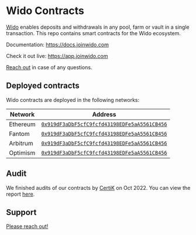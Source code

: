 # Wido Contracts

[Wido](https://joinwido.com/) enables deposits and withdrawals in any pool, farm or vault in a single transaction. This repo contains smart contracts for the Wido ecosystem.

Documentation: https://docs.joinwido.com

Check it out live: https://app.joinwido.com

[Reach out](https://www.joinwido.com/contact) in case of any questions.


## Deployed contracts

Wido contracts are deployed in the following networks:

| Network   | Address                                    |
|-----------|--------------------------------------------|
| Ethereum  | [`0x919dF3aDbF5cfC9fcfd43198EDFe5aA5561CB456`](https://etherscan.io/address/0x919dF3aDbF5cfC9fcfd43198EDFe5aA5561CB456) |
| Fantom    | [`0x919dF3aDbF5cfC9fcfd43198EDFe5aA5561CB456`](https://ftmscan.com/address/0x919dF3aDbF5cfC9fcfd43198EDFe5aA5561CB456) |
| Arbitrum  | [`0x919dF3aDbF5cfC9fcfd43198EDFe5aA5561CB456`](https://arbiscan.io/address/0x919dF3aDbF5cfC9fcfd43198EDFe5aA5561CB456) |
| Optimism  | [`0x919dF3aDbF5cfC9fcfd43198EDFe5aA5561CB456`](https://optimistic.etherscan.io/address/0x919dF3aDbF5cfC9fcfd43198EDFe5aA5561CB456) |


## Audit
We finished audits of our contracts by [CertiK](https://www.certik.com/projects/wido) on Oct 2022. You can view the report [here](https://certik-public-assets.s3.amazonaws.com/CertiK-Audit-for-Wido---Audit-v4.pdf).

## Support
[Please reach out!](https://www.joinwido.com/contact)
